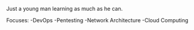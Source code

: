 Just a young man learning as much as he can.

Focuses:
-DevOps
-Pentesting
-Network Architecture
-Cloud Computing
